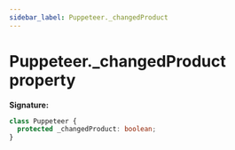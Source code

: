 ```yaml
---
sidebar_label: Puppeteer._changedProduct
---
```


# Puppeteer.\_changedProduct property

**Signature:**

```typescript
class Puppeteer {
  protected _changedProduct: boolean;
}
```
